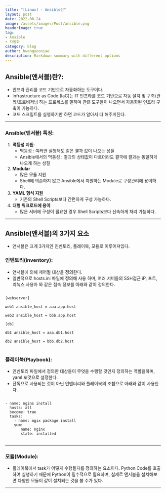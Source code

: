 ```yaml
---
title: "[Linux] - Ansible란"
layout: post
date: 2022-08-24
image: /assets/images/Post/ansible.png
headerImage: true
tag:
- Ansible
- 자동화
category: blog
author: hwangyoonjae
description: Markdown summary with different options
---
```


## Ansible(앤서블)란?:
- 인프라 관리를 코드 기반으로 자동화하는 도구이다.
- Infrastructure as Code (IaC)는 IT 인프라를 코드 기반으로 자동 설치 및 구축/관리/프로비저닝 하는 프로세스를 말하며 관련 도구들이 나오면서 자동화된 인프라 구축이 가능하다.
- 코드 스크립트를 실행하기만 하면 코드가 알아서 다 해주게된다.

* * *

### Ansible(앤서블) 특징:
1. **멱등성 지원**: 
    - 멱등성 : 여러번 실행해도 같은 결과 값이 나오는 성질
    - Ansible에서의 멱등성 : 결과의 상태값이 다르더라도 결국에 결과는 동일하게 나오게 하는 성질
2. **Modular** 
    - 많은 모듈 지원 
    - Shell에 의존하지 않고 Ansible에서 지원하는 Module로 구성관리에 용이하다.
3. **YAML 형식 지원** 
    - 기존의 Shell Scripts보다 간편하게 구성 가능하다.
4. **대형 워크로드에 용이** 
    - 많은 서버에 구성이 필요한 경우 Shell Scripts보다 신속하게 처리 가능하다.
    
* * *

## Ansible(앤서블)의 3가지 요소
- 앤서블은 크게 3가지인 인벤토리, 플레이북, 모듈로 이루어져있다.

### 인벤토리(inventory):
- 앤서블에 의해 제어될 대상을 정의한다.
- 일반적으로 hosts.ini 파일에 정의해 사용 하며, 여러 서버들의 SSH접근 iP, 포트, 리눅스 사용자 와 같은 접속 정보를 아래와 같이 정의한다.
<pre>
<code>
[webserver]

web1 ansible_host = aaa.app.host

web2 ansible_host = bbb.app.host

[db]

db1 ansible_host = aaa.db1.host

db2 ansible_host = bbb.db2.host
</code>
</pre>

### 플레이북(Playbook):
- 인벤토리 파일에서 정의한 대상들이 무엇을 수행할 것인지 정의하는 역할을하며, yaml 포맷으로 설정한다.
- 단독으로 사용되는 것이 아닌 인벤터리와 플레이북의 조합으로 아래와 같이 사용한다.
<pre>
<code>
- name: ngins install
  hosts: all
  become: true
  tasks:
    - name: ngix package install
    yum:
       name: nginx
       state: installed
</code>
</pre>
* * *

### 모듈(Module):
- 플레이북에서 task가 어떻게 수행될지를 정의하는 요소이다.
Python Code를 호출하여 실행하기 때문에 Python이 필수적으로 필요하며, 실제로 앤서블을 설치해보면 다양한 모듈이 같이 설치되는 것을 볼 수가 있다.

* * *